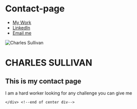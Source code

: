 # Contact-page
<!DOCTYPE HTML>
<html>

<head>
<!--fonts -- font-family: "gabriella", sans-serif;
    font-weight: 900;
    font-style: normal; -->
<meta charset=”UTF-8”>

<!-- THE TITLE WILL APPEAR IN THE BROWSER WINDOW OR TAB -->
<title> Charles Sullivan | Contact page </title>
<link rel="stylesheet" type="text/css" href="styles-contact.css">
</head>

<body>
    <div>
    <nav>
        <ul>
            <li><a href="https://www.behance.net"> My Work</a></li>
          <li><a href="www.linkedin.com/in/charlessully" target="_blank"> LinkedIn </a></a></li>
            <li><a href='mailto: csullivan0614@gmail.com'> Email me </a></li>
        </ul>
    </nav>
</div>
    <div class="center">
        <img id="logo" src='1x/1x/2x/Asset 4@2x.png' alt='Charles Sullivan'>
        <h1> CHARLES SULLIVAN</h1>
        <h2>This is my contact page </h2> 
    <p>I am a hard worker looking for any challenge you can give me</p>
    
    </div> <!--end of center div-->

</body>

</html>
<html>
  
<head>
    <title>
     
    </title>
  
    <style>
        body {
            animation: fadeInAnimation ease 3s;
            animation-iteration-count: 1;
            animation-fill-mode: forwards;
        }
        @keyframes fadeInAnimation {
            0% {
                opacity: 0;
            }
            100% {
                opacity: 1;
            }
        }
    </style>
</head>
  
  
</html>
